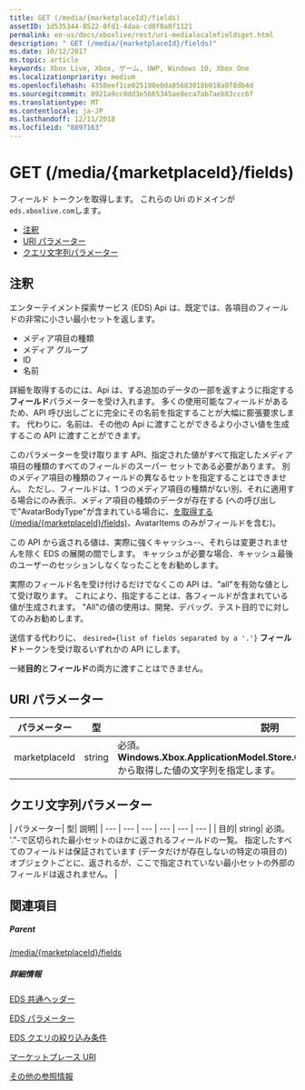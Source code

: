 ```yaml
---
title: GET (/media/{marketplaceId}/fields)
assetID: 1d535344-8522-0fd1-4daa-cd0f0a0f1121
permalink: en-us/docs/xboxlive/rest/uri-medialocalefieldsget.html
description: " GET (/media/{marketplaceId}/fields)"
ms.date: 10/12/2017
ms.topic: article
keywords: Xbox Live, Xbox, ゲーム, UWP, Windows 10, Xbox One
ms.localizationpriority: medium
ms.openlocfilehash: 4358eef1ce025180e0da85683018b018a8f8db4d
ms.sourcegitcommit: 8921a9cc0dd3e5665345ae8eca7ab7aeb83ccc6f
ms.translationtype: MT
ms.contentlocale: ja-JP
ms.lasthandoff: 12/11/2018
ms.locfileid: "8897163"
---
```

# <a name="get-mediamarketplaceidfields"></a>GET (/media/{marketplaceId}/fields)
フィールド トークンを取得します。 これらの Uri のドメインが`eds.xboxlive.com`します。
 
  * [注釈](#ID4EV)
  * [URI パラメーター](#ID4EGC)
  * [クエリ文字列パラメーター](#ID4ERC)
 
<a id="ID4EV"></a>

 
## <a name="remarks"></a>注釈
 
エンターテイメント探索サービス (EDS) Api は、既定では、各項目のフィールドの非常に小さい最小セットを返します。
 
   * メディア項目の種類
   * メディア グループ
   * ID
   * 名前
  
詳細を取得するのには、Api は、する追加のデータの一部を返すように指定する**フィールド**パラメーターを受け入れます。 多くの使用可能なフィールドがあるため、API 呼び出しごとに完全にその名前を指定することが大幅に膨張要求します。 代わりに、名前は、その他の Api に渡すことができるより小さい値を生成するこの API に渡すことができます。
 
このパラメーターを受け取ります API、指定された値がすべて指定したメディア項目の種類のすべてのフィールドのスーパー セットである必要があります。 別のメディア項目の種類のフィールドの異なるセットを指定することはできません。 ただし、フィールドは、1 つのメディア項目の種類がない別、それに適用する場合にのみ表示、メディア項目の種類のデータが存在する (への呼び出しで"AvatarBodyType"が含まれている場合に、[を取得する (/media/{marketplaceId}/fields)]()、AvatarItems のみがフィールドを含む)。
 
この API から返される値は、実際に強くキャッシュ--、それらは変更されませんを除く EDS の展開の間でします。 キャッシュが必要な場合、キャッシュ最後のユーザーのセッションしなくなったことをお勧めします。
 
実際のフィールド名を受け付けるだけでなくこの API は、"all"を有効な値として受け取ります。 これにより、指定することは、各フィールドが含まれている値が生成されます。 "All"の値の使用は、開発、デバッグ、テスト目的でに対してのみお勧めします。
 
送信する代わりに、 `desired={list of fields separated by a '.'}` **フィールド**トークンを受け取るいずれかの API にします。
 
一緒**目的**と**フィールド**の両方に渡すことはできません。
  
<a id="ID4EGC"></a>

 
## <a name="uri-parameters"></a>URI パラメーター
 
| パラメーター| 型| 説明| 
| --- | --- | --- | 
| marketplaceId| string| 必須。 <b>Windows.Xbox.ApplicationModel.Store.Configuration.MarketplaceId</b>から取得した値の文字列を指定します。| 
  
<a id="ID4ERC"></a>

 
## <a name="query-string-parameters"></a>クエリ文字列パラメーター
 
| パラメーター| 型| 説明| 
| --- | --- | --- | --- | --- | --- | 
| 目的| string| 必須。 '."-で区切られた最小セットのほかに返されるフィールドの一覧。 指定したすべてのフィールドは保証されています (データだけが存在しないの特定の項目の) オブジェクトごとに、返されるが、ここで指定されていない最小セットの外部のフィールドは返されません。 | 
  
<a id="ID4EMD"></a>

 
## <a name="see-also"></a>関連項目
 
<a id="ID4EOD"></a>

 
##### <a name="parent"></a>Parent 

[/media/{marketplaceId}/fields](uri-medialocalefields.md)

  
<a id="ID4EYD"></a>

 
##### <a name="further-information"></a>詳細情報 

[EDS 共通ヘッダー](../../additional/edscommonheaders.md)

 [EDS パラメーター](../../additional/edsparameters.md)

 [EDS クエリの絞り込み条件](../../additional/edsqueryrefiners.md)

 [マーケットプレース URI](atoc-reference-marketplace.md)

 [その他の参照情報](../../additional/atoc-xboxlivews-reference-additional.md)

   